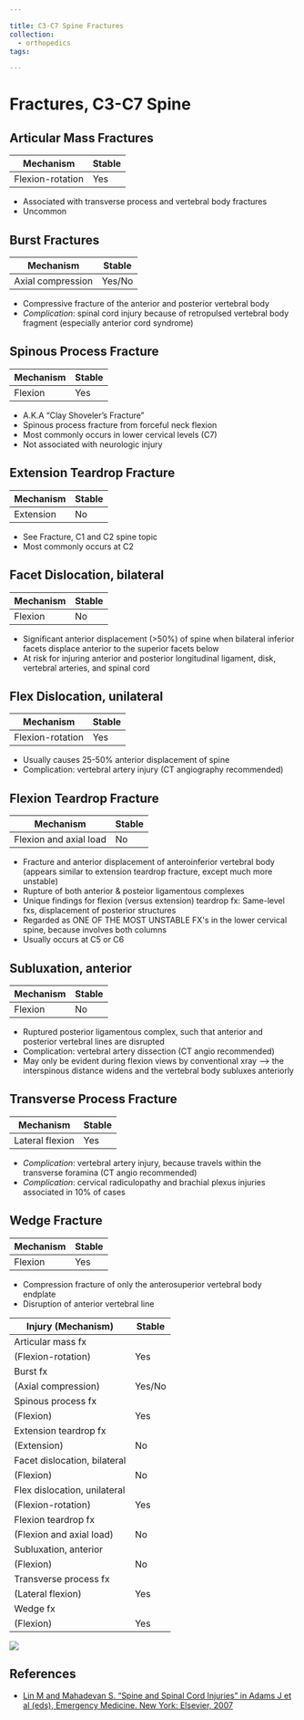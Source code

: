 ```yaml
---

title: C3-C7 Spine Fractures
collection:
  - orthopedics
tags:

---
```


# Fractures, C3-C7 Spine

## Articular Mass Fractures

| Mechanism   | Stable      |
|-------------|-------------|
| Flexion-rotation   | Yes  |

- Associated with transverse process and vertebral body fractures
- Uncommon

## Burst Fractures

| Mechanism   | Stable      |
|-------------|-------------|
| Axial compression   | Yes/No |

- Compressive fracture of the anterior and posterior vertebral body
- *Complication*: spinal cord injury because of retropulsed vertebral body fragment (especially anterior cord syndrome)

## Spinous Process Fracture

| Mechanism   | Stable      |
|-------------|-------------|
| Flexion   | Yes |

- A.K.A “Clay Shoveler’s Fracture”
- Spinous process fracture from forceful neck flexion
- Most commonly occurs in lower cervical levels (C7)
- Not associated with neurologic injury

## Extension Teardrop Fracture

| Mechanism   | Stable      |
|-------------|-------------|
| Extension   | No |

- See Fracture, C1 and C2 spine topic
- Most commonly occurs at C2

## Facet Dislocation, bilateral

| Mechanism   | Stable      |
|-------------|-------------|
| Flexion   | No |

- Significant anterior displacement (&gt;50%) of spine when bilateral inferior facets displace anterior to the superior facets below
- At risk for injuring anterior and posterior longitudinal ligament, disk, vertebral arteries, and spinal cord

## Flex Dislocation, unilateral

| Mechanism   | Stable      |
|-------------|-------------|
| Flexion-rotation  | Yes |

- Usually causes 25-50% anterior displacement of spine
- Complication: vertebral artery injury (CT angiography recommended)

## Flexion Teardrop Fracture

| Mechanism   | Stable      |
|-------------|-------------|
| Flexion and axial load  | No |

- Fracture and anterior displacement of anteroinferior vertebral body (appears similar to extension teardrop fracture, except much more unstable)
- Rupture of both anterior &amp; posteior ligamentous complexes&nbsp;
- Unique findings for flexion (versus extension)&nbsp;teardrop fx: Same-level fxs, displacement of&nbsp;posterior structures
- Regarded as ONE OF THE MOST UNSTABLE FX's in the lower&nbsp;cervical spine, because involves both columns&nbsp;
- Usually occurs at C5 or C6

## Subluxation, anterior

| Mechanism   | Stable      |
|-------------|-------------|
| Flexion | No |

- Ruptured posterior ligamentous complex, such that anterior and posterior vertebral lines are disrupted
- Complication: vertebral artery dissection (CT angio recommended)
- May only be evident during flexion views by conventional xray --&gt; the interspinous distance widens and the vertebral body subluxes anteriorly

## Transverse Process Fracture

| Mechanism   | Stable      |
|-------------|-------------|
| Lateral flexion | Yes |

- *Complication*: vertebral artery injury, because travels within the transverse foramina (CT angio recommended)
- *Complication*: cervical radiculopathy and brachial plexus injuries associated in 10% of cases

## Wedge Fracture

| Mechanism   | Stable      |
|-------------|-------------|
| Flexion | Yes |

- Compression fracture of only the anterosuperior vertebral body endplate
- Disruption of anterior vertebral line



| **Injury (Mechanism)**                                                                                           | **Stable** |
|------------------------------------------------------------------------------------------------------------------|------------|
| <span class="aglmd-moreinfo ui-moreinfo" data-iid="53aa247bd35d3ae92e0019f5">Articular mass fx</span>            
 (Flexion-rotation)                                                                                                | Yes        |
| <span class="aglmd-moreinfo ui-moreinfo" data-iid="53aa247bd35d3ae92e0019f6">Burst fx</span>                     
 (Axial compression)                                                                                               | Yes/No     |
| <span class="aglmd-moreinfo ui-moreinfo" data-iid="53aa247bd35d3ae92e0019f7">Spinous process fx</span>           
 (Flexion)                                                                                                         | Yes        |
| <span class="aglmd-moreinfo ui-moreinfo" data-iid="53aa247bd35d3ae92e0019f8">Extension teardrop fx</span>        
 (Extension)                                                                                                       | No         |
| <span class="aglmd-moreinfo ui-moreinfo" data-iid="53aa247bd35d3ae92e0019f9">Facet dislocation, bilateral</span>
 (Flexion)                                                                                                         | No         |
| <span class="aglmd-moreinfo ui-moreinfo" data-iid="53aa247bd35d3ae92e0019fa">Flex dislocation, unilateral</span>
 (Flexion-rotation)                                                                                                | Yes        |
| <span class="aglmd-moreinfo ui-moreinfo" data-iid="53aa247bd35d3ae92e0019fb">Flexion teardrop fx</span>          
 (Flexion and axial load)                                                                                          | No         |
| <span class="aglmd-moreinfo ui-moreinfo" data-iid="53aa247bd35d3ae92e0019fc">Subluxation, anterior</span>        
 (Flexion)                                                                                                         | No         |
| <span class="aglmd-moreinfo ui-moreinfo" data-iid="53aa247bd35d3ae92e0019fd">Transverse process fx</span>        
 (Lateral flexion)                                                                                                 | Yes        |
| <span class="aglmd-moreinfo ui-moreinfo" data-iid="53aa247bd35d3ae92e0019fe">Wedge fx</span>                     
 (Flexion)                                                                                                         | Yes        |

![](https://d2p53dh3qxfm0x.cloudfront.net/uploads/img/1jx/5/m/44dc8812-3461-53b6-938f-f37da2a356d5/640.png)

## References

-   [Lin M and Mahadevan S. “Spine and Spinal Cord Injuries” in Adams J et al (eds), Emergency Medicine. New York: Elsevier, 2007](None)
